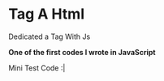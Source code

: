 # Tag A Html
Dedicated a Tag With Js


**One of the first codes I wrote in JavaScript**




Mini Test Code :|
